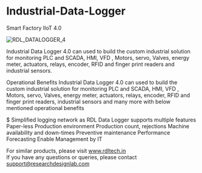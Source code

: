 # Industrial-Data-Logger
Smart Factory IIoT 4.0

![RDL_DATALOGGER_4](https://user-images.githubusercontent.com/8509587/69214476-1216cd80-0b8d-11ea-8011-a6869bb8b002.png)

Industrial Data Logger 4.0 can used to build the custom industrial solution for monitoring  PLC and SCADA, HMI, VFD , Motors, servo, Valves, energy meter, actuators, relays, encoder, RFID and finger print readers and industrial sensors.

Operational Benefits
Industrial Data Logger 4.0 can used to build the custom industrial solution for monitoring  PLC and SCADA, HMI, VFD , Motors, servo, Valves, energy meter, actuators, relays, encoder, RFID and finger print readers, industrial sensors and many more with below mentioned operational benefits  

 $ Simplified logging network as RDL Data Logger supports multiple features
 Paper-less Production environment
 Production count, rejections
 Machine availability and down-times
 Preventive maintenance
 Performance Forecasting
 Enable Management by IT

For similar products, please visit www.rdltech.in                                                                                       
If you have any questions or queries, please contact support@researchdesignlab.com
